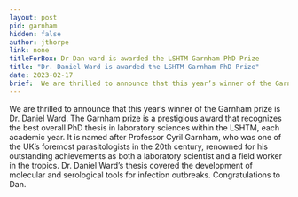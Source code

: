 ```yaml
---
layout: post
pid: garnham
hidden: false
author: jthorpe
link: none
titleForBox: Dr Dan ward is awarded the LSHTM Garnham PhD Prize
title: "Dr. Daniel Ward is awarded the LSHTM Garnham PhD Prize"
date: 2023-02-17
brief:  We are thrilled to announce that this year’s winner of the Garnham prize is Dr. Daniel Ward. The Garnham prize is a prestigious award that recognizes the best overall PhD thesis in laboratory sciences within the LSHTM, each academic year. It is named after Professor Cyril Garnham, who was one of the UK’s foremost parasitologists in the 20th century, renowned for his outstanding achievements as both a laboratory scientist and a field worker in the tropics. Dr. Daniel Ward’s thesis covered the development of molecular and serological tools for infection outbreaks. Congratulations to Dan.
---
```


We are thrilled to announce that this year’s winner of the Garnham prize is Dr. Daniel Ward. The Garnham prize is a prestigious award that recognizes the best overall PhD thesis in laboratory sciences within the LSHTM, each academic year. It is named after Professor Cyril Garnham, who was one of the UK’s foremost parasitologists in the 20th century, renowned for his outstanding achievements as both a laboratory scientist and a field worker in the tropics. Dr. Daniel Ward’s thesis covered the development of molecular and serological tools for infection outbreaks. Congratulations to Dan.